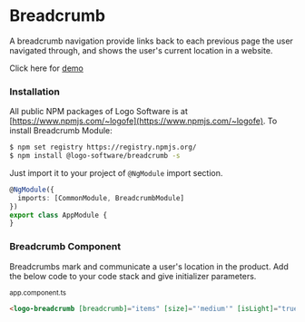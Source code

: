 # Breadcrumb

A breadcrumb navigation provide links back to each previous page the user navigated through, and shows the user's current location in a website.

Click here for [demo](http://design.logo.com.tr/#/docs/components/breadcrumb-module#breadcrumbmodule)

### Installation

All public NPM packages of Logo Software is at [https://www.npmjs.com/~logofe](https://www.npmjs.com/~logofe).
To install Breadcrumb Module:

```bash
$ npm set registry https://registry.npmjs.org/
$ npm install @logo-software/breadcrumb -s
```

Just import it to your project of `@NgModule` import section.

```typescript
@NgModule({
  imports: [CommonModule, BreadcrumbModule]
})
export class AppModule {
}
```

### Breadcrumb Component

Breadcrumbs mark and communicate a user's location in the product. Add the below code to your code stack and give initializer parameters.

<sub>app.component.ts</sub>

```html
<logo-breadcrumb [breadcrumb]="items" [size]="'medium'" [isLight]="true" [cssClasses]="css-class-name"></logo-breadcrumb>
```

